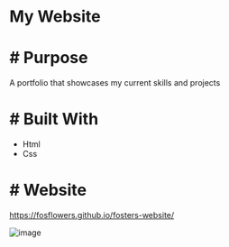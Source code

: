 # My Website

# # Purpose
A portfolio that showcases my current skills and projects

# # Built With
* Html
* Css

# # Website

https://fosflowers.github.io/fosters-website/

![image](https://user-images.githubusercontent.com/104596811/172695456-b271a6e5-64ac-4e48-9a95-1462e9bfce2a.png)
